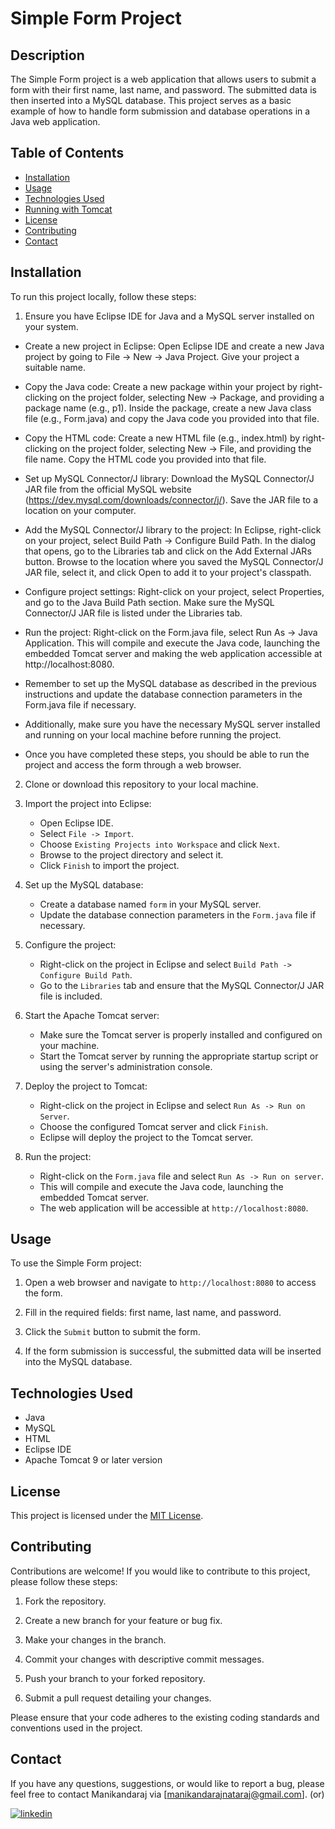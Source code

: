 # Simple Form Project


## Description

The Simple Form project is a web application that allows users to submit a form with their first name, last name, and password. The submitted data is then inserted into a MySQL database. This project serves as a basic example of how to handle form submission and database operations in a Java web application.

## Table of Contents

- [Installation](#installation)
- [Usage](#usage)
- [Technologies Used](#technologies-used)
- [Running with Tomcat](#running-with-tomcat)
- [License](#license)
- [Contributing](#contributing)
- [Contact](#contact)

## Installation

To run this project locally, follow these steps:

1. Ensure you have Eclipse IDE for Java and a MySQL server installed on your system.
  
  - Create a new project in Eclipse: Open Eclipse IDE and create a new Java project by going to File -> New -> Java Project. Give your project a suitable name.

  - Copy the Java code: Create a new package within your project by right-clicking on the project folder, selecting New -> Package, and providing a package name (e.g.,     p1). Inside the package, create a new Java class file (e.g., Form.java) and copy the Java code you provided into that file.

  - Copy the HTML code: Create a new HTML file (e.g., index.html) by right-clicking on the project folder, selecting New -> File, and providing the file name. Copy the     HTML code you provided into that file.

  - Set up MySQL Connector/J library: Download the MySQL Connector/J JAR file from the official MySQL website (https://dev.mysql.com/downloads/connector/j/). Save the    JAR file to a location on your computer.

  - Add the MySQL Connector/J library to the project: In Eclipse, right-click on your project, select Build Path -> Configure Build Path. In the dialog that opens, go     to the Libraries tab and click on the Add External JARs button. Browse to the location where you saved the MySQL Connector/J JAR file, select it, and click Open to     add it to your project's classpath.

  - Configure project settings: Right-click on your project, select Properties, and go to the Java Build Path section. Make sure the MySQL Connector/J JAR file is         listed under the Libraries tab.

  - Run the project: Right-click on the Form.java file, select Run As -> Java Application. This will compile and execute the Java code, launching the embedded Tomcat       server and making the web application accessible at http://localhost:8080.

  - Remember to set up the MySQL database as described in the previous instructions and update the database connection parameters in the Form.java file if necessary.

  - Additionally, make sure you have the necessary MySQL server installed and running on your local machine before running the project.

  - Once you have completed these steps, you should be able to run the project and access the form through a web browser.

2. Clone or download this repository to your local machine.

3. Import the project into Eclipse:
   - Open Eclipse IDE.
   - Select `File -> Import`.
   - Choose `Existing Projects into Workspace` and click `Next`.
   - Browse to the project directory and select it.
   - Click `Finish` to import the project.

4. Set up the MySQL database:
   - Create a database named `form` in your MySQL server.
   - Update the database connection parameters in the `Form.java` file if necessary.

5. Configure the project:
   - Right-click on the project in Eclipse and select `Build Path -> Configure Build Path`.
   - Go to the `Libraries` tab and ensure that the MySQL Connector/J JAR file is included.

6. Start the Apache Tomcat server:
   - Make sure the Tomcat server is properly installed and configured on your machine.
   - Start the Tomcat server by running the appropriate startup script or using the server's administration console.

7. Deploy the project to Tomcat:
   - Right-click on the project in Eclipse and select `Run As -> Run on Server`.
   - Choose the configured Tomcat server and click `Finish`.
   - Eclipse will deploy the project to the Tomcat server.

8. Run the project:
   - Right-click on the `Form.java` file and select `Run As -> Run on server`.
   - This will compile and execute the Java code, launching the embedded Tomcat server.
   - The web application will be accessible at `http://localhost:8080`.

## Usage

To use the Simple Form project:

1. Open a web browser and navigate to `http://localhost:8080` to access the form.

2. Fill in the required fields: first name, last name, and password.

3. Click the `Submit` button to submit the form.

4. If the form submission is successful, the submitted data will be inserted into the MySQL database.

## Technologies Used

- Java
- MySQL
- HTML
- Eclipse IDE
- Apache Tomcat 9 or later version

## License

This project is licensed under the [MIT License](https://opensource.org/license/mit/).

## Contributing

Contributions are welcome! If you would like to contribute to this project, please follow these steps:

1. Fork the repository.

2. Create a new branch for your feature or bug fix.

3. Make your changes in the branch.

4. Commit your changes with descriptive commit messages.

5. Push your branch to your forked repository.

6. Submit a pull request detailing your changes.

Please ensure that your code adheres to the existing coding standards and conventions used in the project.

## Contact

If you have any questions, suggestions, or would like to report a bug, please feel free to contact Manikandaraj via [manikandarajnataraj@gmail.com].   (or)


  [![linkedin](https://img.shields.io/badge/linkedin-0A66C2?style=for-the-badge&logo=linkedin&logoColor=white)](https://www.linkedin.com/in/manikandaraj-t-n-834189173/)


